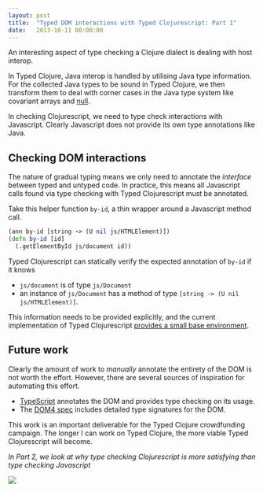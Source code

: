 ```yaml
---
layout: post
title:  "Typed DOM interactions with Typed Clojurescript: Part 1"
date:   2013-10-11 00:00:00
---
```


An interesting aspect of type checking a Clojure dialect is dealing with host interop.

In Typed Clojure, Java interop is handled by utilising Java type information. 
For the collected Java types to be sound in Typed Clojure, we then transform them to
deal with corner cases in the Java type system like covariant arrays and 
[null](http://frenchy64.github.io/2013/10/04/null-pointer.html).

In checking Clojurescript, we need to type check interactions with Javascript. Clearly Javascript
does not provide its own type annotations like Java.

## Checking DOM interactions

The nature of gradual typing means we only need to annotate the _interface_ between typed and untyped
code. In practice, this means all Javascript calls found via type checking with Typed Clojurescript must
be annotated.

Take this helper function `by-id`, a thin wrapper around a Javascript method call.

```clojure
(ann by-id [string -> (U nil js/HTMLElement)])
(defn by-id [id]
  (.getElementById js/document id))
```

Typed Clojurescript can statically verify the expected annotation of `by-id` if it knows 

- `js/document` is of type `js/Document`
- an instance of `js/Document` has a method of type `[string -> (U nil js/HTMLElement)]`.

This information needs to be provided explicitly, and the current implementation of Typed Clojurescript
[provides a small base environment](https://github.com/clojure/core.typed/blob/master/src/main/clojure/clojure/core/typed/base_env_cljs.clj#L40).

## Future work

Clearly the amount of work to _manually_ annotate the entirety of the DOM is not worth the effort.
However, there are several sources of inspiration for automating this effort.

- [TypeScript](http://www.typescriptlang.org/) annotates the DOM and provides type checking on its usage.
- The [DOM4 spec](http://www.w3.org/TR/domcore/) includes detailed type signatures for the DOM.

This work is an important deliverable for the Typed Clojure crowdfunding campaign. The longer I can
work on Typed Clojure, the more viable Typed Clojurescript will become.

_In Part 2, we look at why type checking Clojurescript is more satisfying than type checking Javascript_

<div>
  <a href='http://www.indiegogo.com/projects/typed-clojure/'>
    <img src='{{ site.url }}/images/typed-clojure-2013-campaign-60pc.png'/>
  </a>
</div>
